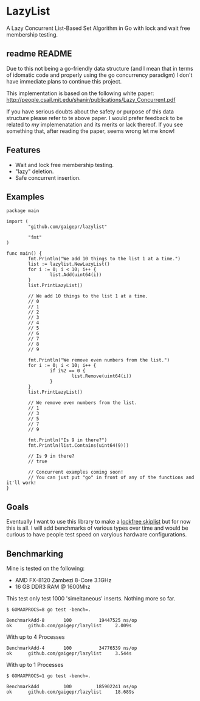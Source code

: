 # LazyList
A Lazy Concurrent List-Based Set Algorithm in Go with lock and wait free membership testing. 

readme README
-------------
Due to this not being a go-friendly data structure (and I mean that in terms of idomatic code and properly using the go concurrency paradigm) I don't have immediate plans to continue this project. 


This implementation is based on the following white paper: http://people.csail.mit.edu/shanir/publications/Lazy_Concurrent.pdf

If you have serious doubts about the safety or purpose of this data structure please refer to te above paper. I would prefer feedback to be related to *my* implemenatation and its merits or lack thereof. If you see something that, after reading the paper, seems wrong let me know!

Features
--------
* Wait and lock free membership testing.
* "lazy" deletion. 
* Safe concurrent insertion.

Examples
-------
```
package main

import (
        "github.com/gaigepr/lazylist"

        "fmt"
)

func main() {
        fmt.Println("We add 10 things to the list 1 at a time.")
        list := lazylist.NewLazyList()
        for i := 0; i < 10; i++ {
                list.Add(uint64(i))
        }
        list.PrintLazyList()
        
        // We add 10 things to the list 1 at a time.
        // 0
        // 1
        // 2
        // 3
        // 4
        // 5
        // 6
        // 7
        // 8
        // 9

        fmt.Println("We remove even numbers from the list.")
        for i := 0; i < 10; i++ {
                if i%2 == 0 {
                        list.Remove(uint64(i))
                }
        }
        list.PrintLazyList()
        
        // We remove even numbers from the list.
        // 1
        // 3
        // 5
        // 7
        // 9

        fmt.Println("Is 9 in there?")
        fmt.Println(list.Contains(uint64(9)))
        
        // Is 9 in there?
        // true

        // Concurrent examples coming soon!
        // You can just put "go" in front of any of the functions and it'll work!
}
```

Goals
-----
Eventually I want to use this library to make a [lockfree skiplist](http://www.cs.tau.ac.il/~shanir/nir-pubs-web/Papers/OPODIS2006-BA.pdf) but for now this is all.  I will add benchmarks of various types over time and would be curious to have people test speed on varyious hardware configurations.

Benchmarking
------------
Mine is tested on the following:
* AMD FX-8120 Zambezi 8-Core 3.1GHz
* 16 GB DDR3 RAM @ 1600Mhz

This test only test 1000 'simeltaneous' inserts. Nothing more so far.
```
$ GOMAXPROCS=8 go test -bench=.

BenchmarkAdd-8       100          19447525 ns/op
ok      github.com/gaigepr/lazylist     2.009s
```
With up to 4 Processes
```
BenchmarkAdd-4       100          34776539 ns/op
ok      github.com/gaigepr/lazylist     3.544s
```
With up to 1 Processes
```
$ GOMAXPROCS=1 go test -bench=.

BenchmarkAdd         100         185902241 ns/op
ok      github.com/gaigepr/lazylist     18.689s
```
